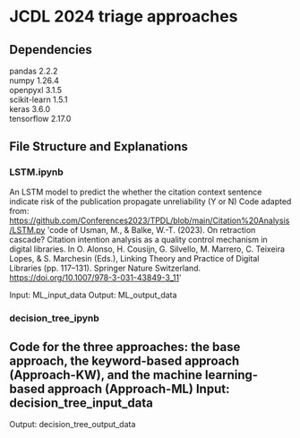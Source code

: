 # JCDL 2024 triage approaches

## Dependencies
pandas 2.2.2  
numpy 1.26.4  
openpyxl 3.1.5  
scikit-learn 1.5.1  
keras 3.6.0  
tensorflow 2.17.0  

## File Structure and Explanations
### LSTM.ipynb
An LSTM model to predict the whether the citation context sentence indicate risk of the publication propagate unreliability (Y or N)
Code adapted from: https://github.com/Conferences2023/TPDL/blob/main/Citation%20Analysis/LSTM.py
'code of Usman, M., & Balke, W.-T. (2023). On retraction cascade? Citation intention analysis as a quality control mechanism in digital libraries. In O. Alonso, H. Cousijn, G. Silvello, M. Marrero, C. Teixeira Lopes, & S. Marchesin (Eds.), Linking Theory and Practice of Digital Libraries (pp. 117–131). Springer Nature Switzerland. https://doi.org/10.1007/978-3-031-43849-3_11'

Input: ML_input_data
Output: ML_output_data

### decision_tree_ipynb
Code for the three approaches: the base approach, the keyword-based approach (Approach-KW), and the machine learning-based approach (Approach-ML)
Input: decision_tree_input_data
- 
Output: decision_tree_output_data



